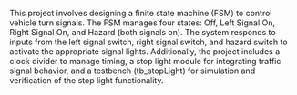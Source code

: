 This project involves designing a finite state machine (FSM) to control vehicle turn signals. The FSM manages four states: Off, Left Signal On, Right Signal On, and Hazard (both signals on). The system responds to inputs from the left signal switch,
right signal switch, and hazard switch to activate the appropriate signal lights. Additionally, the project includes a clock divider to manage timing, a stop light module for integrating traffic signal behavior, and a testbench (tb_stopLight) for simulation
and verification of the stop light functionality.
